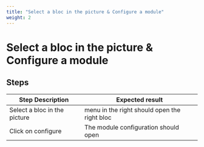 ```yaml
---
title: "Select a bloc in the picture & Configure a module"
weight: 2
---
```


# Select a bloc in the picture & Configure a module
## Steps
| Step Description | Expected result |
| ----- | ----- |
| Select a bloc in the picture | menu in the right should open the right bloc |
| Click on configure | The module configuration should open |
